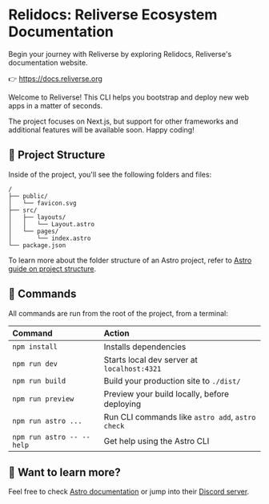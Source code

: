 # Relidocs: Reliverse Ecosystem Documentation

Begin your journey with Reliverse by exploring Relidocs, Reliverse's documentation website.

👉 <https://docs.reliverse.org>

Welcome to Reliverse! This CLI helps you bootstrap and deploy new web apps in a matter of seconds.

The project focuses on Next.js, but support for other frameworks and additional features will be available soon. Happy coding!

## 🚀 Project Structure

Inside of the project, you'll see the following folders and files:

```text
/
├── public/
│   └── favicon.svg
├── src/
│   ├── layouts/
│   │   └── Layout.astro
│   └── pages/
│       └── index.astro
└── package.json
```

To learn more about the folder structure of an Astro project, refer to [Astro guide on project structure](https://docs.astro.build/en/basics/project-structure/).

## 🧞 Commands

All commands are run from the root of the project, from a terminal:

| Command                   | Action                                           |
| :------------------------ | :----------------------------------------------- |
| `npm install`             | Installs dependencies                            |
| `npm run dev`             | Starts local dev server at `localhost:4321`      |
| `npm run build`           | Build your production site to `./dist/`          |
| `npm run preview`         | Preview your build locally, before deploying     |
| `npm run astro ...`       | Run CLI commands like `astro add`, `astro check` |
| `npm run astro -- --help` | Get help using the Astro CLI                     |

## 👀 Want to learn more?

Feel free to check [Astro documentation](https://docs.astro.build) or jump into their [Discord server](https://astro.build/chat).

